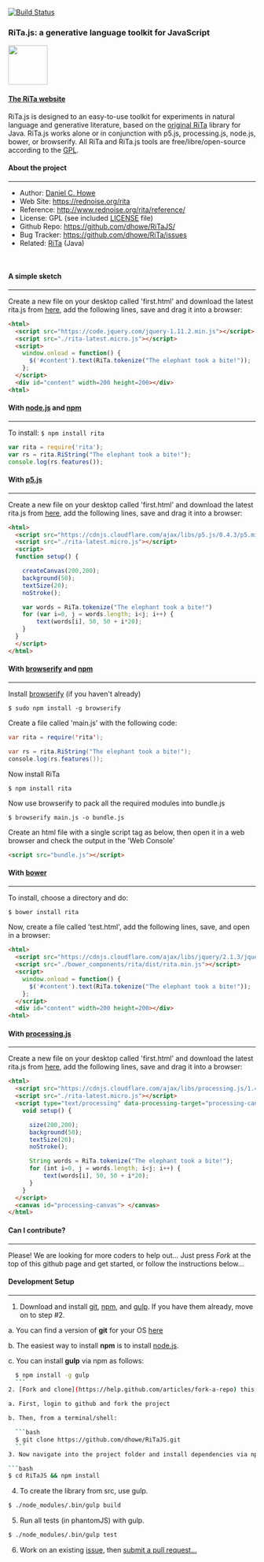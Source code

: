 [![Build Status](https://travis-ci.org/dhowe/RiTaJS.svg?branch=master)](https://travis-ci.org/dhowe/RiTaJS)

### RiTa.js: a generative language toolkit for JavaScript


<a href="https://rednoise.org/rita"><img height=80 src="https://rednoise.org/rita/img/RiTa-logo3.png"/></a>

#### [The RiTa website](http://rednoise.org/rita)

RiTa.js is designed to an easy-to-use toolkit for experiments in natural language and generative literature, based on the [original RiTa](http://rednoise.org/rita) library for Java. RiTa.js works alone or in conjunction with p5.js, processing.js, node.js, bower, or browserify.  All RiTa and RiTa.js tools are free/libre/open-source according to the [GPL](http://www.gnu.org/licenses/gpl.txt).



#### About the project
--------
* Author:           [Daniel C. Howe](https://rednoise.org/daniel)
* Web Site:         https://rednoise.org/rita
* Reference:        http://www.rednoise.org/rita/reference/
* License:          GPL (see included [LICENSE](https://github.com/dhowe/RiTaJS/blob/master/LICENSE) file)
* Github Repo:      https://github.com/dhowe/RiTaJS/
* Bug Tracker:      https://github.com/dhowe/RiTa/issues
* Related:          [RiTa](https://github.com/dhowe/RiTa) (Java)


&nbsp;
 

#### A simple sketch
--------
Create a new file on your desktop called 'first.html' and download the latest rita.js from [here](http://rednoise.org/rita/download/rita-latest.micro.js), add the following lines, save and drag it into a browser:

```html
<html>
  <script src="https://code.jquery.com/jquery-1.11.2.min.js"></script>
  <script src="./rita-latest.micro.js"></script>
  <script>
    window.onload = function() {
      $('#content').text(RiTa.tokenize("The elephant took a bite!"));
    };
  </script>
  <div id="content" width=200 height=200></div>
<html>
```

#### With [node.js](http://nodejs.org/) and [npm](https://www.npmjs.com/)
--------
To install: `$ npm install rita`

```javascript
var rita = require('rita');
var rs = rita.RiString("The elephant took a bite!");
console.log(rs.features());
```

#### With [p5.js](http://p5js.org/)
--------
Create a new file on your desktop called 'first.html' and download the latest rita.js from [here](http://rednoise.org/rita/download/rita-latest.micro.js), add the following lines, save and drag it into a browser:

```html
<html>
  <script src="https://cdnjs.cloudflare.com/ajax/libs/p5.js/0.4.3/p5.min.js"></script>
  <script src="./rita-latest.micro.js"></script>
  <script>
  function setup() {

    createCanvas(200,200);
    background(50);
    textSize(20);
    noStroke();

    var words = RiTa.tokenize("The elephant took a bite!")
    for (var i=0, j = words.length; i<j; i++) {
        text(words[i], 50, 50 + i*20);
    }
  }
  </script>
</html>
```


#### With [browserify](http://browserify.org/) and [npm](https://www.npmjs.com/)
--------
Install [browserify](https://www.npmjs.com/package/browserify) (if you haven't already)
```
$ sudo npm install -g browserify
```
Create a file called 'main.js' with the following code:
```java
var rita = require('rita');

var rs = rita.RiString("The elephant took a bite!");
console.log(rs.features());
```
Now install RiTa
```
$ npm install rita
```
Now use browserify to pack all the required modules into bundle.js
```
$ browserify main.js -o bundle.js
```
Create an html file with a single script tag as below, then open it in a web browser and check the output in the 'Web Console'
```html
<script src="bundle.js"></script>
```

#### With [bower](http://bower.io/)
--------

To install, choose a directory and do: 

```bash
$ bower install rita
```

Now, create a file called 'test.html', add the following lines, save, and open in a browser:

```html
<html>
  <script src="https://cdnjs.cloudflare.com/ajax/libs/jquery/2.1.3/jquery.min.js"></script>
  <script src="./bower_components/rita/dist/rita.min.js"></script>
  <script>
    window.onload = function() {
      $('#content').text(RiTa.tokenize("The elephant took a bite!"));
    };
  </script>
  <div id="content" width=200 height=200></div>
<html>
```


#### With [processing.js](http://processingjs.org)
--------
Create a new file on your desktop called 'first.html' and download the latest rita.js from [here](http://rednoise.org/rita/download/rita-latest.micro.js), add the following lines, save and drag it into a browser:

```html
<html>
  <script src="https://cdnjs.cloudflare.com/ajax/libs/processing.js/1.4.8/processing.min.js"></script>
  <script src="./rita-latest.micro.js"></script>
  <script type="text/processing" data-processing-target="processing-canvas">
    void setup() {

      size(200,200);
      background(50);
      textSize(20);
      noStroke();

      String words = RiTa.tokenize("The elephant took a bite!");
      for (int i=0, j = words.length; i<j; i++) {
          text(words[i], 50, 50 + i*20);
      }
    }
  </script>
  <canvas id="processing-canvas"> </canvas>
</html>
```


#### Can I contribute?
--------
Please! We are looking for more coders to help out... Just press *Fork* at the top of this github page and get started, or follow the instructions below...


#### Development Setup
--------
1. Download and install [git](https://www.git-scm.com/), [npm](https://www.npmjs.org/), and [gulp](). If you have them already, move on to step #2. 
  
  a. You can find a version of __git__ for your OS [here](https://www.git-scm.com/)
  
  b. The easiest way to install __npm__ is to install [node.js](http://nodejs.org/).
  
  c. You can install __gulp__ via npm as follows:

  ```bash
    $ npm install -g gulp
    ```
2. [Fork and clone](https://help.github.com/articles/fork-a-repo) this library.

  a. First, login to github and fork the project

  b. Then, from a terminal/shell:

    ```bash
    $ git clone https://github.com/dhowe/RiTaJS.git
    ```
3. Now navigate into the project folder and install dependencies via npm.

  ```bash
  $ cd RiTaJS && npm install
  ```
4. To create the library from src, use gulp.

  ```bash
  $ ./node_modules/.bin/gulp build
  ```
5. Run all tests (in phantomJS) with gulp.

  ```bash
  $ ./node_modules/.bin/gulp test
  ```
6. Work on an existing [issue](https://github.com/dhowe/RiTa/issues?q=is%3Aopen+is%3Aissue+label%3ARiTaJS), then [submit a pull request...](https://help.github.com/articles/creating-a-pull-request)
